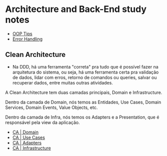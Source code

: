 # Architecture and Back-End study notes

- [OOP Tips](./oopTips.md)
- [Error Handling](./errorHandling.md)

## Clean Architecture

- Na DDD, há uma ferramenta "correta" pra tudo que é possível fazer na arquitetura do sistema, ou seja, há uma ferramenta certa pra validação de dados, lidar com erros, retorno de comandos ou queries, salvar ou recuperar dados, entre muitas outras atividades.

A Clean Architecture tem duas camadas principais, Domain e Infrastructure.

Dentro da camada de Domain, nós temos as Entidades, Use Cases, Domain Services, Domain Events, Value Objects, etc.

Dentro da camada de Infra, nós temos os Adapters e a Presentation, que é responsável pela view da aplicação.

- [CA | Domain](./cleanArchitecture/domain.md)
- [CA | Use Cases](./cleanArchitecture/useCases.md)
- [CA | Adapters](./cleanArchitecture/adapters.md)
- [CA | Infrastructure](./cleanArchitecture/infrastructure.md)
